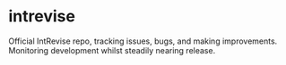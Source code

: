 # intrevise
Official IntRevise repo, tracking issues, bugs, and making improvements. Monitoring development whilst steadily nearing release.
